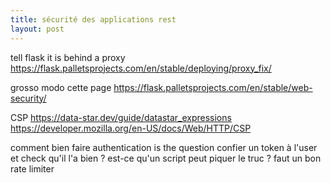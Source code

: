 ```yaml
---
title: sécurité des applications rest
layout: post
---
```


tell flask it is behind a proxy
https://flask.palletsprojects.com/en/stable/deploying/proxy_fix/

grosso modo cette page
https://flask.palletsprojects.com/en/stable/web-security/

CSP
https://data-star.dev/guide/datastar_expressions
https://developer.mozilla.org/en-US/docs/Web/HTTP/CSP

comment bien faire authentication is the question
confier un token à l'user et check qu'il l'a bien ?
est-ce qu'un script peut piquer le truc ?
faut un bon rate limiter


